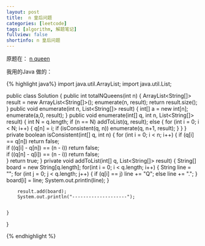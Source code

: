 ```yaml
---
layout: post
title:  n 皇后问题
categories: [leetcode]
tags: [algorithm, 解题笔记]
fullview: false
shortinfo: n 皇后问题
---
```


<script type="text/javascript" src="http://cdn.mathjax.org/mathjax/latest/MathJax.js?config=default"></script>

原题在： 
[n queen](https://leetcode.com/problems/n-queens-ii/)

我用的Java 做的：

{% highlight java%}
import java.util.ArrayList;
import java.util.List;

public class Solution {
	public int totalNQueens(int n) {
		ArrayList<String[]> result = new ArrayList<String[]>();
		enumerate(n, result);
		return result.size();
	}
	public void enumerate(int n, List<String[]> result) {
		int[] a = new int[n];
		enumerate(a,0, result);
	}
	public void enumerate(int[] q, int n, List<String[]> result) {
		int N = q.length;
		if (n == N)  addToList(q, result);
		else {
			for (int i = 0; i < N; i++) {
				q[n] = i;
				if (isConsistent(q, n)) enumerate(q, n+1, result);
			}
		}
	}
	private boolean isConsistent(int[] q, int n) {
		for (int i = 0; i < n; i++) {
            if (q[i] == q[n])             return false;  
            if ((q[i] - q[n]) == (n - i)) return false;   
            if ((q[n] - q[i]) == (n - i)) return false;  
        }
        return true;
	}
	private void addToList(int[] q, List<String[]> result) {
		String[] board = new String[q.length];
		for(int i = 0; i < q.length; i++) {
			String line = "";
			for (int j = 0; j < q.length; j++) {
				if (q[i] == j) line += "Q";
				else line += ".";
			}
			board[i] = line;
			System.out.println(line);
		}
		
		result.add(board);
		System.out.println("--------------------");
		
		
	}
	
	
}

{% endhighlight %}